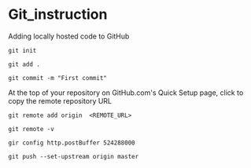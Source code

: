 # Git_instruction

Adding locally hosted code to GitHub

`git init`

`git add .`

`git commit -m "First commit"`

At the top of your repository on GitHub.com's Quick Setup page, click  to copy the remote repository URL

`git remote add origin  <REMOTE_URL>`

`git remote -v`

`gir config http.postBuffer 524288000`

`git push --set-upstream origin master`


